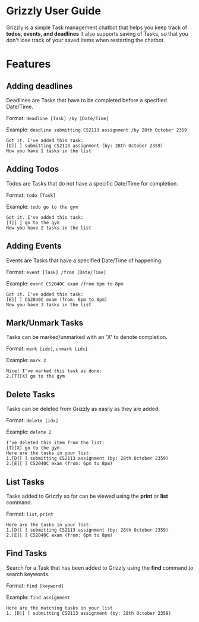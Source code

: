 # Grizzly User Guide

Grizzly is a simple Task management chatbot that helps you keep track of **todos, events, and deadlines**
It also supports saving of Tasks, so that you don't lose track of your saved items when restarting the chatbot. 

# Features

## Adding deadlines

Deadlines are Tasks that have to be completed before a specified Date/Time. 

Format: `deadline [Task] /by [Date/Time]`

Example: `deadline submitting CS2113 assignment /by 28th October 2359`

```
Got it. I've added this task:
[D][ ] submitting CS2113 assignment (by: 28th October 2359)
Now you have 1 tasks in the list
```

## Adding Todos

Todos are Tasks that do not have a specific Date/Time for completion. 

Format: `todo [Task]` 

Example: `todo go to the gym`

```
Got it. I've added this task:
[T][ ] go to the gym
Now you have 2 tasks in the list
```

## Adding Events

Events are Tasks that have a specified Date/Time of happening.

Format: `event [Task] /from [Date/Time]`

Example: `event CS2040C exam /from 6pm to 8pm`

```
Got it. I've added this task:
[E][ ] CS2040C exam (from: 6pm to 8pm)
Now you have 3 tasks in the list
```

## Mark/Unmark Tasks

Tasks can be marked/unmarked with an 'X' to denote completion. 

Format: `mark [idx]`, `unmark [idx]`

Example: `mark 2`

```
Nice! I've marked this task as done:
2.[T][X] go to the gym
```

## Delete Tasks

Tasks can be deleted from Grizzly as easily as they are added.

Format: `delete [idx]`

Example: `delete 2`

```
I've deleted this item from the list:
[T][X] go to the gym
Here are the tasks in your list:
1.[D][ ] submitting CS2113 assignment (by: 28th October 2359)
2.[E][ ] CS2040C exam (from: 6pm to 8pm)
```

## List Tasks

Tasks added to Grizzly so far can be viewed using the **print** or **list** command.

Format: `list`, `print`

```
Here are the tasks in your list:
1.[D][ ] submitting CS2113 assignment (by: 28th October 2359)
2.[E][ ] CS2040C exam (from: 6pm to 8pm)
```

## Find Tasks

Search for a Task that has been added to Grizzly using the **find** command to search keywords.

Format: `find [keyword]`

Example: `find assignment`

```
Here are the matching tasks in your list
1. [D][ ] submitting CS2113 assignment (by: 28th October 2359)
```
